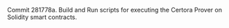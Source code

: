 Commit 281778a.                    Build and Run scripts for executing the Certora Prover on Solidity smart contracts.